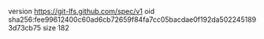 version https://git-lfs.github.com/spec/v1
oid sha256:fee99612400c60ad6cb72659f84fa7cc05bacdae0f192da5022451893d73cb75
size 182
